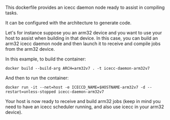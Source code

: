 This dockerfile provides an icecc daemon node ready to assist in
compiling tasks.

It can be configured with the architecture to generate code.

Let's for instance suppose you an arm32 device and you want to use
your host to assist when building in that device. In this case, you
can build an arm32 icecc daemon node and then launch it to receive and
compile jobs from the arm32 device.

In this example, to build the container:

```
docker build --build-arg ARCH=arm32v7 . -t icecc-daemon-arm32v7
```

And then to run the container:

```
docker run -it --net=host -e ICECCD_NAME=$HOSTNAME-arm32v7 -d --restart=unless-stopped icecc-daemon-arm32v7

```

Your host is now ready to receive and build arm32 jobs (keep in mind
you need to have an icecc scheduler running, and also use icecc in
your arm32 device).
